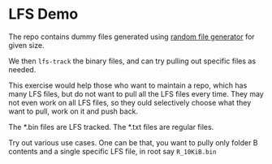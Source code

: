 # LFS Demo 

The repo contains dummy files generated using [random file generator](https://myjob.page/tools/random-file-generator) for given size. 

We then `lfs-track` the binary files, and can try pulling out specific files as needed.  

This exercise would help those who want to maintain a repo, which has many LFS files, but do not want to pull all the LFS files every time. They may not even work on all LFS files, so they ould selectively choose what they want to pull, work on it and push back. 

The *.bin files are LFS tracked. The *.txt files are regular files.  

Try out various use cases. One can be that, you want to pully only folder B contents and a single specific LFS file, in root say `R_10KiB.bin`

